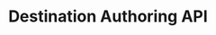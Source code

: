 ---
title: Destination Authoring API
description: Author a destination in the Experience Platform catalog
openAPISpec: https://raw.githubusercontent.com/AdobeDocs/experience-platform-apis/main/src/swagger-specs/destination-authoring.yaml
--- 